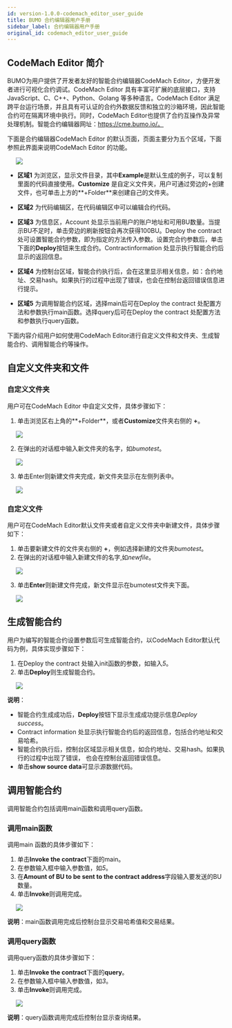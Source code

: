 ```yaml
---
id: version-1.0.0-codemach_editor_user_guide
title: BUMO 合约编辑器用户手册
sidebar_label: 合约编辑器用户手册
original_id: codemach_editor_user_guide
---
```


## CodeMach Editor 简介

BUMO为用户提供了开发者友好的智能合约编辑器CodeMach Editor，方便开发者进行可视化合约调试。CodeMach Editor 具有丰富可扩展的底层接口，支持JavaScript、C、C++、Python、Golang 等多种语言。CodeMach Editor 满足跨平台运行场景，并且具有可认证的合约外数据反馈和独立的沙箱环境，因此智能合约可在隔离环境中执行。同时，CodeMach Editor也提供了合约互操作及异常处理机制。智能合约编辑器网址：https://cme.bumo.io/。

下面是合约编辑器CodeMach Editor 的默认页面，页面主要分为五个区域，下面参照此界面来说明CodeMach Editor 的功能。

<img src="/docs/assets/codemacheditoroverview.jpg"
     style= "margin-left: 20px">

- **区域1** 为浏览区，显示文件目录，其中**Example**是默认生成的例子，可以复制里面的代码直接使用。**Customize** 是自定义文件夹，用户可通过旁边的+创建文件，也可单击上方的**+Folder**来创建自己的文件夹。

- **区域2** 为代码编辑区，在代码编辑区中可以编辑合约代码。

- **区域3** 为信息区，Account 处显示当前用户的账户地址和可用BU数量。当提示BU不足时，单击旁边的刷新按钮会再次获得100BU。Deploy the contract 处可设置智能合约参数，即为指定的方法传入参数。设置完合约参数后，单击下面的**Deploy**按钮来生成合约。Contractinformation 处显示执行智能合约后显示的返回信息。

- **区域4** 为控制台区域，智能合约执行后，会在这里显示相关信息，如：合约地址、交易hash。如果执行的过程中出现了错误，也会在控制台返回错误信息进行提示。

- **区域5** 为调用智能合约区域，选择main后可在Deploy the contract 处配置方法和参数执行main函数。选择query后可在Deploy the contract 处配置方法和参数执行query函数。    

下面内容介绍用户如何使用CodeMach Editor进行自定义文件和文件夹、生成智能合约、调用智能合约等操作。

## 自定义文件夹和文件

### 自定义文件夹

用户可在CodeMach Editor 中自定义文件，具体步骤如下：
1. 单击浏览区右上角的**+Folder**，或者**Customize**文件夹右侧的 **+**。

<img src="/docs/assets/customfolder.jpg"
     style= "margin-left: 20px">

2. 在弹出的对话框中输入新文件夹的名字，如*bumotest*。

<img src="/docs/assets/newfolder.jpg"
     style= "margin-left: 20px">  

3. 单击Enter则新建文件夹完成，新文件夹显示在左侧列表中。

<img src="/docs/assets/foldercreated.jpg"
     style= "margin-left: 20px">  


### 自定义文件 

用户可在CodeMach Editor默认文件夹或者自定义文件夹中新建文件，具体步骤如下：
1. 单击要新建文件的文件夹右侧的 **+**，例如选择新建的文件夹*bumotest*。
2. 在弹出的对话框中输入新建文件的名字,如*newfile*。

<img src="/docs/assets/newfile.jpg"
     style= "margin-left: 20px">  

3. 单击**Enter**则新建文件完成，新文件显示在bumotest文件夹下面。

<img src="/docs/assets/newfilecreated.jpg"
     style= "margin-left: 20px">  

## 生成智能合约

用户为编写的智能合约设置参数后可生成智能合约，以CodeMach Editor默认代码为例，具体实现步骤如下：
1. 在Deploy the contract 处输入init函数的参数，如输入*5*。
2. 单击**Deploy**则生成智能合约。

<img src="/docs/assets/smartcontractgenerated.jpg"
     style= "margin-left: 20px">

**说明**：
* 智能合约生成成功后，**Deploy**按钮下显示生成成功提示信息*Deploy success*。
* Contract information 处显示执行智能合约后的返回信息，包括合约地址和交易哈希。
* 智能合约执行后，控制台区域显示相关信息，如合约地址、交易hash。如果执行的过程中出现了错误，
也会在控制台返回错误信息。
* 单击**show source data**可显示源数据代码。     

## 调用智能合约

调用智能合约包括调用main函数和调用query函数。

### 调用main函数

调用main 函数的具体步骤如下：
1. 单击**Invoke the contract**下面的main。
2. 在参数输入框中输入参数值，如*5*。
3. 在**Amount of BU to be sent to the contract address**字段输入要发送的BU 数量。
4. 单击**Invoke**则调用完成。

<img src="/docs/assets/callmain.jpg"
     style= "margin-left: 20px">

**说明**：main函数调用完成后控制台显示交易哈希值和交易结果。 

### 调用query函数

调用query函数的具体步骤如下：
1. 单击**Invoke the contract**下面的**query**。
2. 在参数输入框中输入参数值，如*3*。
3. 单击**Invoke**则调用完成。

<img src="/docs/assets/callquery.jpg"
     style= "margin-left: 20px">

**说明**：query函数调用完成后控制台显示查询结果。   